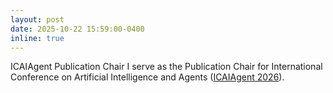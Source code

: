 ```yaml
---
layout: post
date: 2025-10-22 15:59:00-0400
inline: true
---
```


<span class="badge-flag" data-conf="activity">ICAIAgent Publication Chair</span>   	I serve as the Publication Chair for International Conference on Artificial Intelligence and Agents ([ICAIAgent 2026](https://www.icaiagent.org/)).

